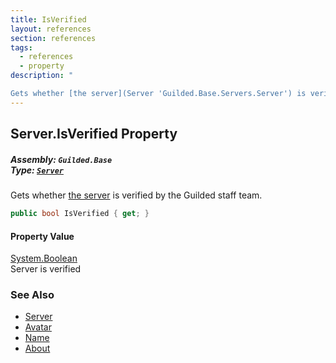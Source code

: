 ```yaml
---
title: IsVerified
layout: references
section: references
tags:
  - references
  - property
description: "

Gets whether [the server](Server 'Guilded.Base.Servers.Server') is verified by the Guilded staff team."
---
```


## Server.IsVerified Property
##### **Assembly:** `Guilded.Base`<br/>**Type:** [`Server`](Server 'Guilded.Base.Servers.Server')

Gets whether [the server](Server 'Guilded.Base.Servers.Server') is verified by the Guilded staff team.

```csharp
public bool IsVerified { get; }
```

#### Property Value
[System.Boolean](https://docs.microsoft.com/en-us/dotnet/api/System.Boolean 'System.Boolean')  
Server is verified

### See Also
- [Server](Server 'Guilded.Base.Servers.Server')
- [Avatar](Server.Avatar 'Guilded.Base.Servers.Server.Avatar')
- [Name](Server.Name 'Guilded.Base.Servers.Server.Name')
- [About](Server.About 'Guilded.Base.Servers.Server.About')